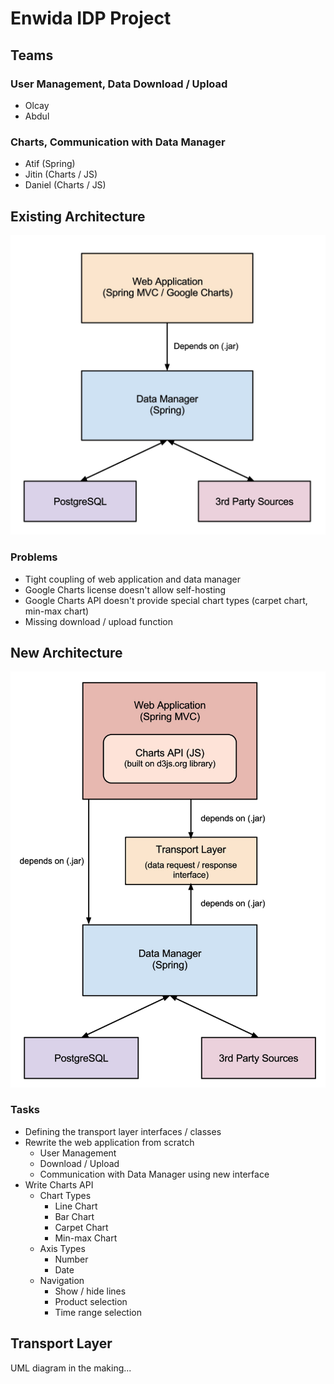 # Enwida IDP Project

## Teams

### User Management, Data Download / Upload
- Olcay
- Abdul

### Charts, Communication with Data Manager
- Atif (Spring)
- Jitin (Charts / JS)
- Daniel (Charts / JS)

## Existing Architecture
<img src="img/architecture_existing.jpg" width="600px" />

### Problems
- Tight coupling of web application and data manager
- Google Charts license doesn't allow self-hosting
- Google Charts API doesn't provide special chart types (carpet chart, min-max chart)
- Missing download / upload function

## New Architecture
<img src="img/architecture_new.jpg" width="600px" />

### Tasks
- Defining the transport layer interfaces / classes
- Rewrite the web application from scratch
    - User Management
    - Download / Upload
    - Communication with Data Manager using new interface
- Write Charts API
    - Chart Types
        - Line Chart
        - Bar Chart
        - Carpet Chart
        - Min-max Chart
    - Axis Types
        - Number
        - Date
    - Navigation
        - Show / hide lines
        - Product selection
        - Time range selection

## Transport Layer
UML diagram in the making...
